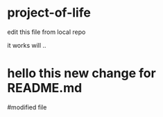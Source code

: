 # project-of-life

edit this file from local repo 

it works will ..

# hello this new change for README.md

#modified file  
